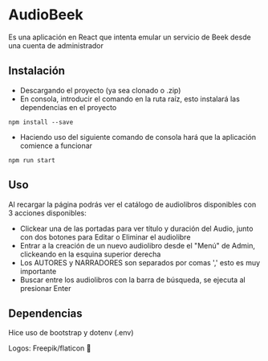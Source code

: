 # AudioBeek

Es una aplicación en React que intenta emular un servicio de Beek desde una cuenta de administrador

## Instalación

- Descargando el proyecto (ya sea clonado o .zip)
- En consola, introducir el comando en la ruta raíz, esto instalará las dependencias en el proyecto
```
npm install --save
```
- Haciendo uso del siguiente comando de consola hará que la aplicación comience a funcionar
```
npm run start
```


## Uso

Al recargar la página podrás ver el catálogo de audiolibros disponibles con 3 acciones disponibles:

- Clickear una de las portadas para ver título y duración del Audio, junto con dos botones para Editar o Eliminar el audiolibre
- Entrar a la creación de un nuevo audiolibro desde el "Menú" de Admin, clickeando en la esquina superior derecha
- Los AUTORES y NARRADORES son separados por comas ',' esto es muy importante
- Buscar entre los audiolibros con la barra de búsqueda, se ejecuta al presionar Enter

## Dependencias

Hice uso de bootstrap y dotenv (.env)

Logos: Freepik/flaticon 💙
